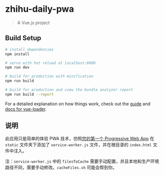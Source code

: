 # zhihu-daily-pwa

> A Vue.js project

## Build Setup

``` bash
# install dependencies
npm install

# serve with hot reload at localhost:8080
npm run dev

# build for production with minification
npm run build

# build for production and view the bundle analyzer report
npm run build --report
```

For a detailed explanation on how things work, check out the [guide](http://vuejs-templates.github.io/webpack/) and [docs for vue-loader](http://vuejs.github.io/vue-loader).

## 说明
此应用只是简单的体验 PWA 技术，仿照[您的第一个 Progressive Web App](https://developers.google.com/web/fundamentals/codelabs/your-first-pwapp/?hl=zh-cn) 在 `static` 文件夹下添加了 `service-worker.js` 文件，并在根目录的 `index.html` 文件中注入。

注：`service-worker.js` 中的 `filesToCache` 需要手动配置，并且本地和生产环境路径不同，需要手动修改。`cacheFiles.sh` 可能会帮到你。
